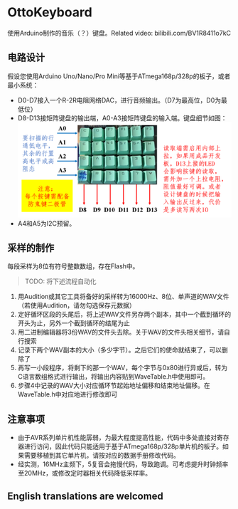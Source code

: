 # OttoKeyboard
使用Arduino制作的音乐（？）键盘。Related video: bilibili.com/BV1R8411o7kC

## 电路设计
假设您使用Arduino Uno/Nano/Pro Mini等基于ATmega168p/328p的板子，或者最小系统：
- D0-D7接入一个R-2R电阻网络DAC，进行音频输出。（D7为最高位，D0为最低位）
- D8-D13接矩阵键盘的输出端，A0-A3接矩阵键盘的输入端。键盘细节如图：![](https://github.com/haofanurusai/OttoKeyboard/blob/main/keyboard_design_and_note.png?raw=true)
- A4和A5为I2C预留。

## 采样的制作
每段采样为8位有符号整数数组，存在Flash中。
> TODO: 将下述流程自动化
1. 用Audition或其它工具将备好的采样转为16000Hz、8位、单声道的WAV文件（若使用Audition，请勿勾选保存元数据）
2. 定好循环区段的头尾后，将上述WAV文件另存两个副本，其中一个截到循环的开头为止，另外一个截到循环的结尾为止
3. 用二进制编辑器将3份WAV的文件头去除。关于WAV的文件头相关细节，请自行搜索
4. 记录下两个WAV副本的大小（多少字节）。之后它们的使命就结束了，可以删除了
5. 再写一小段程序，将剩下的那一个WAV，每个字节与0x80进行异或后，转为C语言数组格式进行输出，将输出内容贴到WaveTable.h中使用即可。
6. 步骤4中记录的WAV大小对应循环节起始地址偏移和结束地址偏移。在WaveTable.h中对应地进行修改即可

## 注意事项
- 由于AVR系列单片机性能孱弱，为最大程度提高性能，代码中多处直接对寄存器进行访问，因此代码只能适用于基于ATmega168p/328p单片机的板子。如果需要移植到其它单片机，请按对应的数据手册修改代码。
- 经实测，16MHz主频下，5复音会拖慢代码，导致跑调。可考虑提升时钟频率至20MHz，或修改定时器相关代码降低采样率。

## English translations are welcomed
